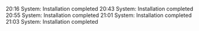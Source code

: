 20:16 System: Installation completed
20:43 System: Installation completed
20:55 System: Installation completed
21:01 System: Installation completed
21:03 System: Installation completed
